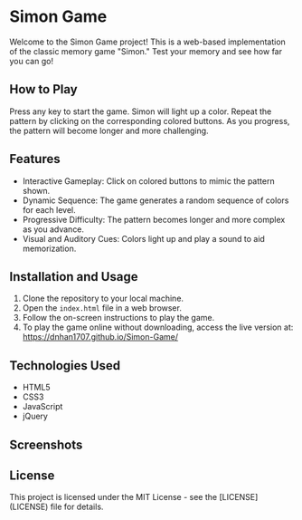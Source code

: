 
<h1>Simon Game</h1>
<p>Welcome to the Simon Game project! This is a web-based implementation of the classic memory game "Simon."
  Test your memory and see how far you can go!</p>

<h2>How to Play</h2>
<p>Press any key to start the game. Simon will light up a color. Repeat the pattern by clicking on the
  corresponding colored buttons. As you progress, the pattern will become longer and more challenging.</p>

<h2>Features</h2>
<ul>
  <li>Interactive Gameplay: Click on colored buttons to mimic the pattern shown.</li>
  <li>Dynamic Sequence: The game generates a random sequence of colors for each level.</li>
  <li>Progressive Difficulty: The pattern becomes longer and more complex as you advance.</li>
  <li>Visual and Auditory Cues: Colors light up and play a sound to aid memorization.</li>
</ul>

<h2>Installation and Usage</h2>
<ol>
  <li>Clone the repository to your local machine.</li>
  <li>Open the <code>index.html</code> file in a web browser.</li>
  <li>Follow the on-screen instructions to play the game.</li>
  <li>To play the game online without downloading, access the live version at:
    <a href="https://dnhan1707.github.io/Simon-Game/" target="_blank">https://dnhan1707.github.io/Simon-Game/</a>
  </li>
</ol>


<h2>Technologies Used</h2>
<ul>
  <li>HTML5</li>
  <li>CSS3</li>
  <li>JavaScript</li>
  <li>jQuery</li>
</ul>

<h2>Screenshots</h2>
<!-- Add any relevant screenshots here -->

<h2>License</h2>
<p>This project is licensed under the MIT License - see the [LICENSE](LICENSE) file for details.</p>

